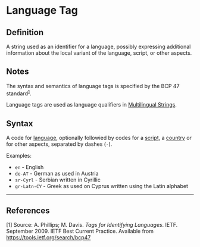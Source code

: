 # Language Tag

## Definition
A string used as an identifier for a language, possibly expressing additional information about the local variant of the language, script, or other aspects.  

## Notes
The syntax and semantics of language tags is specified by the BCP 47 standard<sup>[1](#fn1)</sup>.

Language tags are used as language qualifiers in [Multilingual Strings](../datatypes/Multilingual_String.md).

## Syntax

A code for [language](../entities/Language.md), optionally followied by codes 
for a [script](../entities/Script.md), a [country](../entities/Country.md) or for other aspects, separated by dashes (`-`).

Examples:
- `en` - English
- `de-AT` - German as used in Austria
- `sr-Cyrl` - Serbian written in Cyrillic 
- `gr-Latn-CY` - Greek as used on Cyprus written using the Latin alphabet

---
## References
<a name="fn1">\[1\]</a> Source: A. Phillips; M. Davis. *Tags for Identifying Languages*. IETF. September 2009. IETF Best Current Practice. Available from https://tools.ietf.org/search/bcp47 
